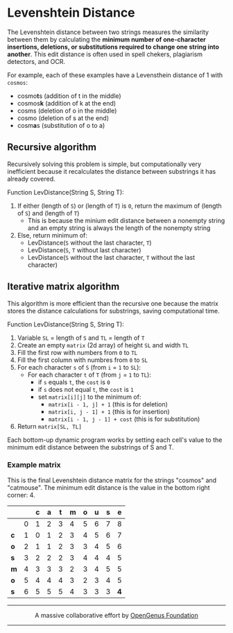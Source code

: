 # Levenshtein Distance

The Levenshtein distance between two strings measures the similarity between them by calculating the **minimum number of one-character insertions, deletions, or substitutions required to change one string into another**. This edit distance is often used in spell chekers, plagiarism detectors, and OCR.

For example, each of these examples have a Levensthein distance of 1 with `cosmos`:
- cosmo**t**s (addition of t in the middle)
- cosmos**k** (addition of k at the end)
- cosms (deletion of o in the middle)
- cosmo (deletion of s at the end)
- cosm**a**s (substitution of o to a)

## Recursive algorithm

Recursively solving this problem is simple, but computationally very inefficient because it recalculates the distance between substrings it has already covered.

Function LevDistance(String S, String T):

1. If either (length of `S`) or (length of `T`) is `0`, return the maximum of (length of `S`) and (length of `T`)
	- This is because the minium edit distance between a nonempty string and an empty string is always the length of the nonempty string
2. Else, return minimum of:
	- LevDistance(`S` without the last character, `T`)
	- LevDistance(`S`, `T` without last character)
	- LevDistance(`S` without the last character, `T` without the last character)

## Iterative matrix algorithm

This algorithm is more efficient than the recursive one because the matrix stores the distance calculations for substrings, saving computational time.

Function LevDistance(String S, String T):

1. Variable `SL` = length of `S` and `TL` = length of `T`
2. Create an empty `matrix` (2d array) of height `SL` and width `TL`
3. Fill the first row with numbers from `0` to `TL`
4. Fill the first column with numbres from `0` to `SL`
5. For each character `s` of `S` (from `i` = `1` to `SL`):
	- For each character `t` of `T` (from `j` = `1` to `TL`):
		- if `s` equals `t`, the `cost` is `0`
		- if `s` does not equal `t`, the `cost` is `1`
		- set `matrix[i][j]` to the minimum of:
			- `matrix[i - 1, j] + 1` (this is for deletion)
			- `matrix[i, j - 1] + 1` (this is for insertion)
			- `matrix[i - 1, j - 1] + cost` (this is for substitution)
6. Return `matrix[SL, TL]`

Each bottom-up dynamic program works by setting each cell's value to the minimum edit distance between the substrings of S and T.

### Example matrix

This is the final Levenshtein distance matrix for the strings "cosmos" and "catmouse". The minimum edit distance is the value in the bottom right corner: 4.

|       |   | c | a | t | m | o | u | s | e |
|-------|---|---|---|---|---|---|---|---|---|
|       | 0 | 1 | 2 | 3 | 4 | 5 | 6 | 7 | 8 |
| **c** | 1 | 0 | 1 | 2 | 3 | 4 | 5 | 6 | 7 |
| **o** | 2 | 1 | 1 | 2 | 3 | 3 | 4 | 5 | 6 |
| **s** | 3 | 2 | 2 | 2 | 3 | 4 | 4 | 4 | 5 |
| **m** | 4 | 3 | 3 | 3 | 2 | 3 | 4 | 5 | 5 |
| **o** | 5 | 4 | 4 | 4 | 3 | 2 | 3 | 4 | 5 |
| **s** | 6 | 5 | 5 | 5 | 4 | 3 | 3 | 3 | **4** |

---
<p align="center">
	A massive collaborative effort by <a href="https://github.com/OpenGenus/cosmos">OpenGenus Foundation</a> 
</p>

---
